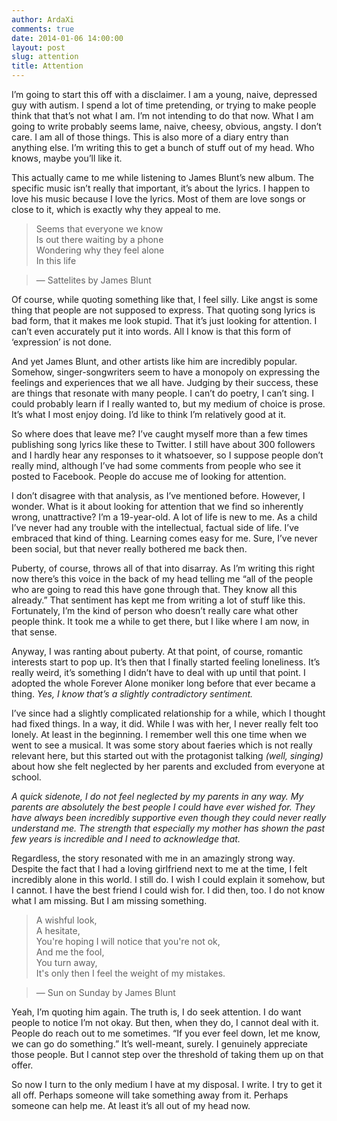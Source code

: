 ```yaml
---
author: ArdaXi
comments: true
date: 2014-01-06 14:00:00
layout: post
slug: attention
title: Attention
---
```



I’m going to start this off with a disclaimer. I am a young, naive, depressed guy with autism. I spend a lot of time pretending, or trying to make people think that that’s not what I am. I’m not intending to do that now. What I am going to write probably seems lame, naive, cheesy, obvious, angsty. I don’t care. I am all of those things. This is also more of a diary entry than anything else. I’m writing this to get a bunch of stuff out of my head. Who knows, maybe you’ll like it.

This actually came to me while listening to James Blunt’s new album. The specific music isn’t really that important, it’s about the lyrics. I happen to love his music because I love the lyrics. Most of them are love songs or close to it, which is exactly why they appeal to me.
<!-- more -->
> Seems that everyone we know  
> Is out there waiting by a phone  
> Wondering why they feel alone  
> In this life  
  
> — Sattelites by James Blunt

Of course, while quoting something like that, I feel silly. Like angst is some thing that people are not supposed to express. That quoting song lyrics is bad form, that it makes me look stupid. That it’s just looking for attention. I can’t even accurately put it into words. All I know is that this form of ‘expression’ is not done.

And yet James Blunt, and other artists like him are incredibly popular. Somehow, singer-songwriters seem to have a monopoly on expressing the feelings and experiences that we all have. Judging by their success, these are things that resonate with many people. I can’t do poetry, I can’t sing. I could probably learn if I really wanted to, but my medium of choice is prose. It’s what I most enjoy doing. I’d like to think I’m relatively good at it.

So where does that leave me? I’ve caught myself more than a few times publishing song lyrics like these to Twitter. I still have about 300 followers and I hardly hear any responses to it whatsoever, so I suppose people don’t really mind, although I’ve had some comments from people who see it posted to Facebook. People do accuse me of looking for attention.

I don’t disagree with that analysis, as I’ve mentioned before. However, I wonder. What is it about looking for attention that we find so inherently wrong, unattractive? I’m a 19-year-old. A lot of life is new to me. As a child I’ve never had any trouble with the intellectual, factual side of life. I’ve embraced that kind of thing. Learning comes easy for me. Sure, I’ve never been social, but that never really bothered me back then.

Puberty, of course, throws all of that into disarray. As I’m writing this right now there’s this voice in the back of my head telling me “all of the people who are going to read this have gone through that. They know all this already.” That sentiment has kept me from writing a lot of stuff like this. Fortunately, I’m the kind of person who doesn’t really care what other people think. It took me a while to get there, but I like where I am now, in that sense.

Anyway, I was ranting about puberty. At that point, of course, romantic interests start to pop up. It’s then that I finally started feeling loneliness. It’s really weird, it’s something I didn’t have to deal with up until that point. I adopted the whole Forever Alone moniker long before that ever became a thing. *Yes, I know that’s a slightly contradictory sentiment.*

I’ve since had a slightly complicated relationship for a while, which I thought had fixed things. In a way, it did. While I was with her, I never really felt too lonely. At least in the beginning. I remember well this one time when we went to see a musical. It was some story about faeries which is not really relevant here, but this started out with the protagonist talking *(well, singing)* about how she felt neglected by her parents and excluded from everyone at school.

*A quick sidenote, I do not feel neglected by my parents in any way. My parents are absolutely the best people I could have ever wished for. They have always been incredibly supportive even though they could never really understand me. The strength that especially my mother has shown the past few years is incredible and I need to acknowledge that.*

Regardless, the story resonated with me in an amazingly strong way. Despite the fact that I had a loving girlfriend next to me at the time, I felt incredibly alone in this world. I still do. I wish I could explain it somehow, but I cannot. I have the best friend I could wish for. I did then, too. I do not know what I am missing. But I am missing something.

> A wishful look,  
> A hesitate,  
> You're hoping I will notice that you're not ok,  
> And me the fool,  
> You turn away,  
> It's only then I feel the weight of my mistakes.  
  
> — Sun on Sunday by James Blunt

Yeah, I’m quoting him again. The truth is, I do seek attention. I do want people to notice I’m not okay. But then, when they do, I cannot deal with it. People do reach out to me sometimes. “If you ever feel down, let me know, we can go do something.” It’s well-meant, surely. I genuinely appreciate those people. But I cannot step over the threshold of taking them up on that offer.

So now I turn to the only medium I have at my disposal. I write. I try to get it all off. Perhaps someone will take something away from it. Perhaps someone can help me. At least it’s all out of my head now.
